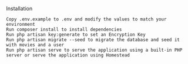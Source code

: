 Installation

    Copy .env.example to .env and modify the values to match your environment
    Run composer install to install dependencies
    Run php artisan key:generate to set an Encryption Key
    Run php artisan migrate --seed to migrate the database and seed it with movies and a user
    Run php artisan serve to serve the application using a built-in PHP server or serve the application using Homestead

